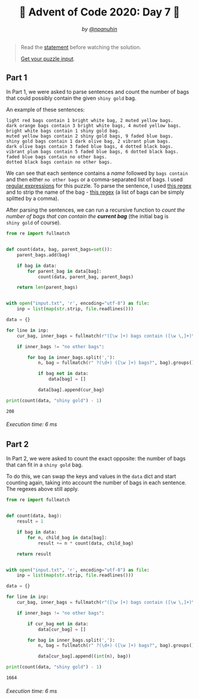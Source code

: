 <h1 align="center">🎄 Advent of Code 2020: Day 7 🎄</h1>
<h6 align="center">by <a href="https://github.com/npanuhin">@npanuhin</a></h6>

> Read the [statement](https://adventofcode.com/2020/day/7 "Visit adventofcode.com/2020/day/7") before watching the solution.
>
> [Get your puzzle input](https://adventofcode.com/2020/day/7/input "Open adventofcode.com/2020/day/7/input").


## Part 1

In Part 1, we were asked to parse sentences and count the number of bags that could possibly contain the given `shiny gold` bag.

An example of these sentences:
```
light red bags contain 1 bright white bag, 2 muted yellow bags.
dark orange bags contain 3 bright white bags, 4 muted yellow bags.
bright white bags contain 1 shiny gold bag.
muted yellow bags contain 2 shiny gold bags, 9 faded blue bags.
shiny gold bags contain 1 dark olive bag, 2 vibrant plum bags.
dark olive bags contain 3 faded blue bags, 4 dotted black bags.
vibrant plum bags contain 5 faded blue bags, 6 dotted black bags.
faded blue bags contain no other bags.
dotted black bags contain no other bags.
```

We can see that each sentence contains a *name* followed by `bags contain` and then either `no other bags` or a comma-separated list of bags. I used [regular expressions](https://en.wikipedia.org/wiki/Regular_expression "Visit wikipedia.org/Regular_expression") for this puzzle. To parse the sentence, I used [this regex](https://regex101.com/r/2O46M8/1) and to strip the name of the bag - [this regex](https://regex101.com/r/vvHX0M/1) (a list of bags can be simply splitted by a comma).

After parsing the sentences, we can run a recursive function to *count the number of bags that can contain the **current bag*** (the initial bag is `shiny gold` of course).

```python
from re import fullmatch


def count(data, bag, parent_bags=set()):
    parent_bags.add(bag)

    if bag in data:
        for parent_bag in data[bag]:
            count(data, parent_bag, parent_bags)

    return len(parent_bags)


with open("input.txt", 'r', encoding="utf-8") as file:
    inp = list(map(str.strip, file.readlines()))

data = {}

for line in inp:
    cur_bag, inner_bags = fullmatch(r"([\w ]+) bags contain ([\w \,]+)\.", line).groups()

    if inner_bags != "no other bags":

        for bag in inner_bags.split(','):
            n, bag = fullmatch(r" ?(\d+) ([\w ]+) bags?", bag).groups()

            if bag not in data:
                data[bag] = []

            data[bag].append(cur_bag)

print(count(data, "shiny gold") - 1)
```
```
208
```
###### Execution time: 6 ms

## Part 2

In Part 2, we were asked to count the exact opposite: the number of bags that can fit in a `shiny gold` bag.

To do this, we can swap the keys and values in the `data` dict and start counting again, taking into account the number of bags in each sentence. The regexes above still apply.

```python
from re import fullmatch


def count(data, bag):
    result = 1

    if bag in data:
        for n, child_bag in data[bag]:
            result += n * count(data, child_bag)

    return result


with open("input.txt", 'r', encoding="utf-8") as file:
    inp = list(map(str.strip, file.readlines()))

data = {}

for line in inp:
    cur_bag, inner_bags = fullmatch(r"([\w ]+) bags contain ([\w \,]+)\.", line).groups()

    if inner_bags != "no other bags":

        if cur_bag not in data:
            data[cur_bag] = []

        for bag in inner_bags.split(','):
            n, bag = fullmatch(r" ?(\d+) ([\w ]+) bags?", bag).groups()

            data[cur_bag].append((int(n), bag))

print(count(data, "shiny gold") - 1)
```
```
1664
```
###### Execution time: 6 ms
